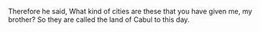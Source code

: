 Therefore he said, What kind of cities are these that you have given me, my brother? So they are called the land of Cabul to this day.
